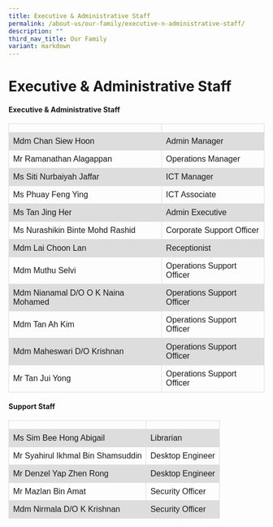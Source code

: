 ```yaml
---
title: Executive & Administrative Staff
permalink: /about-us/our-family/executive-n-administrative-staff/
description: ""
third_nav_title: Our Family
variant: markdown
---
```

<h1><strong>Executive &amp; Administrative Staff</strong></h1>

<style>
table {
  font-family: arial, sans-serif;
  border-collapse: collapse;
  width: 100%;
}

td, th {
  border: 1px solid #dddddd;
  text-align: left;
  padding: 8px;
}

tr:nth-child(even) {
  background-color: #dddddd;
}
</style>



<h4>Executive &amp; Administrative Staff</h4>

<table>
  <tbody><tr>
    <th></th>
    <th></th>
  </tr>
  <tr>
    <td>Mdm Chan Siew Hoon</td>
    <td>Admin Manager</td>
  </tr>
  <tr>
    <td>Mr Ramanathan Alagappan</td>
    <td>Operations Manager</td>
  </tr>
  <tr>
    <td>Ms Siti Nurbaiyah Jaffar</td>
    <td>ICT Manager</td>
  </tr>
  <tr>
    <td>Ms Phuay Feng Ying</td>
    <td>ICT Associate</td>
  </tr>
  <tr>
    <td>Ms Tan Jing Her</td>
    <td>Admin Executive</td>
  </tr>
  <tr>
    <td>Ms Nurashikin Binte Mohd Rashid</td>
    <td>Corporate Support Officer</td>
  </tr>
	<tr>
    <td>Mdm Lai Choon Lan</td>
    <td>Receptionist</td>
  </tr>
	<tr>
    <td>Mdm Muthu Selvi</td>
    <td>Operations Support Officer</td>
  </tr>
	<tr>
    <td>Mdm Nianamal D/O O K Naina Mohamed</td>
    <td>Operations Support Officer</td>
  </tr>
	<tr>
    <td>Mdm Tan Ah Kim</td>
    <td>Operations Support Officer</td>
  </tr>
	<tr>
    <td>Mdm Maheswari D/O Krishnan</td>
    <td>Operations Support Officer</td>
  </tr>
	<tr>
    <td>Mr Tan Jui Yong</td>
    <td>Operations Support Officer</td>
  </tr>
	</tbody></table>

<h4>Support Staff</h4>
	
<table>
  <tbody><tr>
    <th></th>
    <th></th>
  </tr>
  <tr>
    <td>Ms Sim Bee Hong Abigail</td>
    <td>Librarian</td>
  </tr>
  <tr>
    <td>Mr Syahirul Ikhmal Bin Shamsuddin</td>
    <td>Desktop Engineer</td>
  </tr>
  <tr>
    <td>Mr Denzel Yap Zhen Rong </td>
    <td>Desktop Engineer</td>
  </tr>
  <tr>
    <td>Mr Mazlan Bin Amat</td>
    <td>Security Officer</td>
  </tr>
  <tr>
    <td>Mdm Nirmala D/O K Krishnan</td>
    <td>Security Officer</td>
  </tr>
 	</tbody></table>
	

